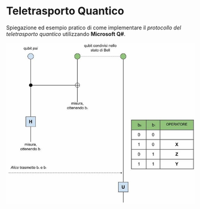 # Teletrasporto Quantico
Spiegazione ed esempio pratico di come implementare il _protocollo del teletrasporto quantico_ utilizzando **Microsoft Q#**.

<div align="center">
  <img src="https://github.com/mariocuomo/teletrasportoQuantico/blob/main/img/protocollo.jpg" width="600">
</div>
